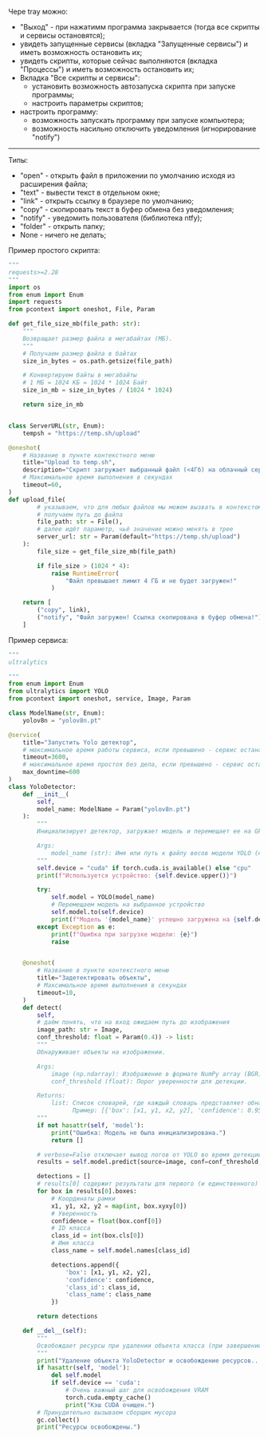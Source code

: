 Чере tray можно:

- "Выход" - при нажатимм программа закрывается (тогда все скрипты и сервисы остановятся);
- увидеть запущенные сервисы (вкладка "Запущенные сервисы") и иметь возможность остановить их;
- увидеть скрипты, которые сейчас выполняются (вкладка "Процессы") и иметь возможность остановить их;
- Вкладка "Все скрипты и сервисы":
  - установить возможность автозапуска скрипта при запуске программы;
  - настроить параметры скриптов;
- настроить программу:
  - возможность запускать программу при запуске компьютера;
  - возможность насильно отключить уведомления (игнорирование "notify")

---

Типы:

- "open" - открыть файл в приложении по умолчанию исходя из расширения файла;
- "text" - вывести текст в отдельном окне;
- "link" - открыть ссылку в браузере по умолчанию;
- "copy" - скопировать текст в буфер обмена без уведомления;
- "notify" - уведомить пользователя (библиотека ntfy);
- "folder" - открыть папку;
- None - ничего не делать;

Пример простого скрипта:

```python
"""
requests>=2.28
"""
import os
from enum import Enum
import requests
from pcontext import oneshot, File, Param

def get_file_size_mb(file_path: str):
    """
    Возвращает размер файла в мегабайтах (МБ).
    """
    # Получаем размер файла в байтах
    size_in_bytes = os.path.getsize(file_path)

    # Конвертируем байты в мегабайты
    # 1 МБ = 1024 КБ = 1024 * 1024 Байт
    size_in_mb = size_in_bytes / (1024 * 1024)

    return size_in_mb


class ServerURL(str, Enum):
    tempsh = "https://temp.sh/upload"

@oneshot(
    # Название в пункте контекстного меню
    title="Upload to temp.sh",
    description="Скрипт загружает выбранный файл (<4Гб) на облачный сервер"
    # Максимальное время выполнения в секундах
    timeout=60,
)
def upload_file(
        # указываем, что для любых файлов мы можем вызвать в контекстом меню данную функцию
        # получаем путь до файла
        file_path: str = File(),
        # далее идёт параметр, чьё значение можно менять в трее
        server_url: str = Param(default="https://temp.sh/upload")
    ):
        file_size = get_file_size_mb(file_path)

        if file_size > (1024 * 4):
            raise RuntimeError(
                "Файл превышает лимит 4 ГБ и не будет загружен!"
            )

    return [
        ("copy", link),
        ("notify", "Файл загружен! Ссылка скопирована в буфер обмена!")
    ]

```

Пример сервиса:

```python
"""
ultralytics

"""
from enum import Enum
from ultralytics import YOLO
from pcontext import oneshot, service, Image, Param

class ModelName(str, Enum):
    yolov8n = "yolov8n.pt"

@service(
    title="Запустить Yolo детектор",
    # максимальное время работы сервиса, если превышено - сервис останавливается
    timeout=3600,
    # максимальное время простоя без дела, если превышено - сервис останавливается
    max_downtime=600
)
class YoloDetector:
    def __init__(
        self,
        model_name: ModelName = Param("yolov8n.pt")
    ):
        """
        Инициализирует детектор, загружает модель и перемещает ее на GPU (если возможно).

        Args:
            model_name (str): Имя или путь к файлу весов модели YOLO (например, 'yolov8n.pt', 'yolov8s.pt').
        """
        self.device = "cuda" if torch.cuda.is_available() else "cpu"
        print(f"Используется устройство: {self.device.upper()}")

        try:
            self.model = YOLO(model_name)
            # Перемещаем модель на выбранное устройство
            self.model.to(self.device)
            print(f"Модель '{model_name}' успешно загружена на {self.device.upper()}.")
        except Exception as e:
            print(f"Ошибка при загрузке модели: {e}")
            raise


    @oneshot(
        # Название в пункте контекстного меню
        title="Задетектировать объекты",
        # Максимальное время выполнения в секундах
        timeout=10,
    )
    def detect(
        self,
        # даём понять, что на вход ожидаем путь до изображения
        image_path: str = Image,
        conf_threshold: float = Param(0.4)) -> list:
        """
        Обнаруживает объекты на изображении.

        Args:
            image (np.ndarray): Изображение в формате NumPy array (BGR).
            conf_threshold (float): Порог уверенности для детекции.

        Returns:
            list: Список словарей, где каждый словарь представляет обнаруженный объект.
                  Пример: [{'box': [x1, y1, x2, y2], 'confidence': 0.95, 'class_id': 0, 'class_name': 'person'}, ...]
        """
        if not hasattr(self, 'model'):
            print("Ошибка: Модель не была инициализирована.")
            return []

        # verbose=False отключает вывод логов от YOLO во время детекции
        results = self.model.predict(source=image, conf=conf_threshold, verbose=False)

        detections = []
        # results[0] содержит результаты для первого (и единственного) изображения
        for box in results[0].boxes:
            # Координаты рамки
            x1, y1, x2, y2 = map(int, box.xyxy[0])
            # Уверенность
            confidence = float(box.conf[0])
            # ID класса
            class_id = int(box.cls[0])
            # Имя класса
            class_name = self.model.names[class_id]

            detections.append({
                'box': [x1, y1, x2, y2],
                'confidence': confidence,
                'class_id': class_id,
                'class_name': class_name
            })

        return detections

    def __del__(self):
        """
        Освобождает ресурсы при удалении объекта класса (при завершении сервиса).
        """
        print("Удаление объекта YoloDetector и освобождение ресурсов...")
        if hasattr(self, 'model'):
            del self.model
            if self.device == 'cuda':
                # Очень важный шаг для освобождения VRAM
                torch.cuda.empty_cache()
                print("Кэш CUDA очищен.")
        # Принудительно вызываем сборщик мусора
        gc.collect()
        print("Ресурсы освобождены.")



```
